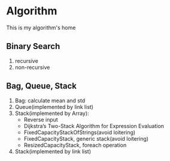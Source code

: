# Algorithm
This is my algorithm's home

## Binary Search

1. recursive
2. non-recursive


## Bag, Queue, Stack

1. Bag: calculate mean and std
2. Queue(implemented by link list)
3. Stack(implemented by Array): 
   * Reverse input 
   * Dijkstra’s Two-Stack Algorithm for Expression Evaluation
   * FixedCapacityStackOfStrings(avoid loitering)
   * FixedCapacityStack, generic stack(avoid loitering)
   * ResizedCapacityStack, foreach operation
4. Stack(implemented by link list)